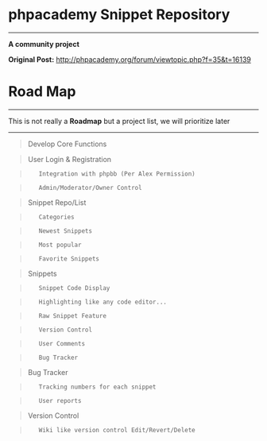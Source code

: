 phpacademy Snippet Repository
=================================
----------------------------------------------------------------
**A community project**

**Original Post:** http://phpacademy.org/forum/viewtopic.php?f=35&t=16139

Road Map
=================================
----------------------------------------------------------------

This is not really a **Roadmap** but a project list, we will prioritize later

----------------------------------------------------------------
> Develop Core Functions

>  	 User Login & Registration

>		 Integration with phpbb (Per Alex Permission)

>		 Admin/Moderator/Owner Control

>	 Snippet Repo/List

>		 Categories

>		 Newest Snippets

>		 Most popular

>		 Favorite Snippets

>	 Snippets

>		 Snippet Code Display

>		 Highlighting like any code editor...

>		 Raw Snippet Feature

>		 Version Control

>		 User Comments

>		 Bug Tracker

>	 Bug Tracker

>		 Tracking numbers for each snippet

>		 User reports

>	 Version Control

>		 Wiki like version control Edit/Revert/Delete